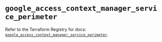# `google_access_context_manager_service_perimeter`

Refer to the Terraform Registry for docs: [`google_access_context_manager_service_perimeter`](https://registry.terraform.io/providers/hashicorp/google-beta/6.36.1/docs/resources/google_access_context_manager_service_perimeter).
